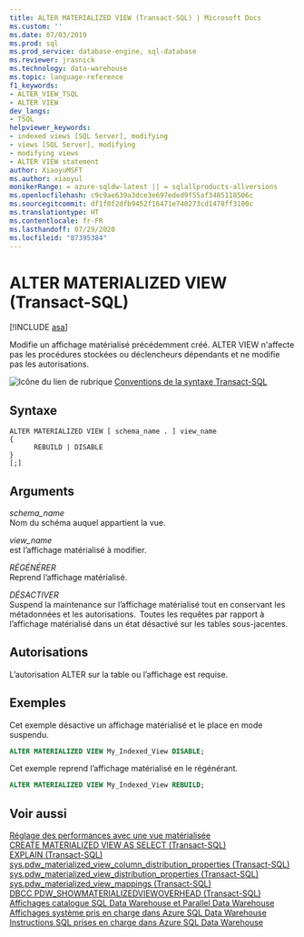 ```yaml
---
title: ALTER MATERIALIZED VIEW (Transact-SQL) | Microsoft Docs
ms.custom: ''
ms.date: 07/03/2019
ms.prod: sql
ms.prod_service: database-engine, sql-database
ms.reviewer: jrasnick
ms.technology: data-warehouse
ms.topic: language-reference
f1_keywords:
- ALTER_VIEW_TSQL
- ALTER VIEW
dev_langs:
- TSQL
helpviewer_keywords:
- indexed views [SQL Server], modifying
- views [SQL Server], modifying
- modifying views
- ALTER VIEW statement
author: XiaoyuMSFT
ms.author: xiaoyul
monikerRange: = azure-sqldw-latest || = sqlallproducts-allversions
ms.openlocfilehash: c9c9ae639a3dce3e697eded9f55af3485118506c
ms.sourcegitcommit: df1f0f2dfb9452f16471e740273cd1478ff3100c
ms.translationtype: HT
ms.contentlocale: fr-FR
ms.lasthandoff: 07/29/2020
ms.locfileid: "87395384"
---
```

# <a name="alter-materialized-view-transact-sql"></a>ALTER MATERIALIZED VIEW (Transact-SQL)  

[!INCLUDE [asa](../../includes/applies-to-version/asa.md)]

Modifie un affichage matérialisé précédemment créé. ALTER VIEW n'affecte pas les procédures stockées ou déclencheurs dépendants et ne modifie pas les autorisations.  
  
![Icône du lien de rubrique](../../database-engine/configure-windows/media/topic-link.gif "Icône du lien de rubrique") [Conventions de la syntaxe Transact-SQL](../../t-sql/language-elements/transact-sql-syntax-conventions-transact-sql.md)  
  
## <a name="syntax"></a>Syntaxe  
  
```syntaxsql
ALTER MATERIALIZED VIEW [ schema_name . ] view_name
{
      REBUILD | DISABLE
}
[;]
```  
  
## <a name="arguments"></a>Arguments

 *schema_name*     
 Nom du schéma auquel appartient la vue.  
  
 *view_name*     
 est l’affichage matérialisé à modifier.  
  
*RÉGÉNÉRER*   
Reprend l’affichage matérialisé.

*DÉSACTIVER*   
Suspend la maintenance sur l’affichage matérialisé tout en conservant les métadonnées et les autorisations.  Toutes les requêtes par rapport à l’affichage matérialisé dans un état désactivé sur les tables sous-jacentes.
  
## <a name="permissions"></a>Autorisations

L’autorisation ALTER sur la table ou l’affichage est requise.
  
## <a name="examples"></a>Exemples

Cet exemple désactive un affichage matérialisé et le place en mode suspendu.
  
```sql
ALTER MATERIALIZED VIEW My_Indexed_View DISABLE;  
```  
  
Cet exemple reprend l’affichage matérialisé en le régénérant.  
  
```sql
ALTER MATERIALIZED VIEW My_Indexed_View REBUILD;  
```  
  
## <a name="see-also"></a>Voir aussi

[Réglage des performances avec une vue matérialisée](/azure/sql-data-warehouse/performance-tuning-materialized-views)   
[CREATE MATERIALIZED VIEW AS SELECT &#40;Transact-SQL&#41;](/sql/t-sql/statements/create-materialized-view-as-select-transact-sql?view=azure-sqldw-latest)   
[EXPLAIN &#40;Transact-SQL&#41;](/sql/t-sql/queries/explain-transact-sql?view=azure-sqldw-latest)   
[sys.pdw_materialized_view_column_distribution_properties &#40;Transact-SQL&#41;](/sql/relational-databases/system-catalog-views/sys-pdw-materialized-view-column-distribution-properties-transact-sql?view=azure-sqldw-latest)   
[sys.pdw_materialized_view_distribution_properties &#40;Transact-SQL&#41;](/sql/relational-databases/system-catalog-views/sys-pdw-materialized-view-distribution-properties-transact-sql?view=azure-sqldw-latest)   
[sys.pdw_materialized_view_mappings &#40;Transact-SQL&#41;](/sql/relational-databases/system-catalog-views/sys-pdw-materialized-view-mappings-transact-sql?view=azure-sqldw-latest)   
[DBCC PDW_SHOWMATERIALIZEDVIEWOVERHEAD &#40;Transact-SQL&#41;](/sql/t-sql/database-console-commands/dbcc-pdw-showmaterializedviewoverhead-transact-sql?view=azure-sqldw-latest)   
[Affichages catalogue SQL Data Warehouse et Parallel Data Warehouse](../../relational-databases/system-catalog-views/sql-data-warehouse-and-parallel-data-warehouse-catalog-views.md)   
[Affichages système pris en charge dans Azure SQL Data Warehouse](/azure/sql-data-warehouse/sql-data-warehouse-reference-tsql-system-views)   
[Instructions SQL prises en charge dans Azure SQL Data Warehouse](/azure/sql-data-warehouse/sql-data-warehouse-reference-tsql-statements)
